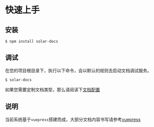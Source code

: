 # 快速上手

## 安装

```shell
$ npm install solar-docs 
```

## 调试

在您的项目根目录下，执行以下命令，会以默认的规则去启动文档调试服务。

```shell
$ solar-docs
```

如果您需要定制文档类型，那么请阅读下[文档配置](/solar-docs/config/)

## 说明

当前系统基于`vuepress`搭建而成，大部分文档内容书写请参考[vuepress](https://www.vuepress.cn/guide/markdown.html)